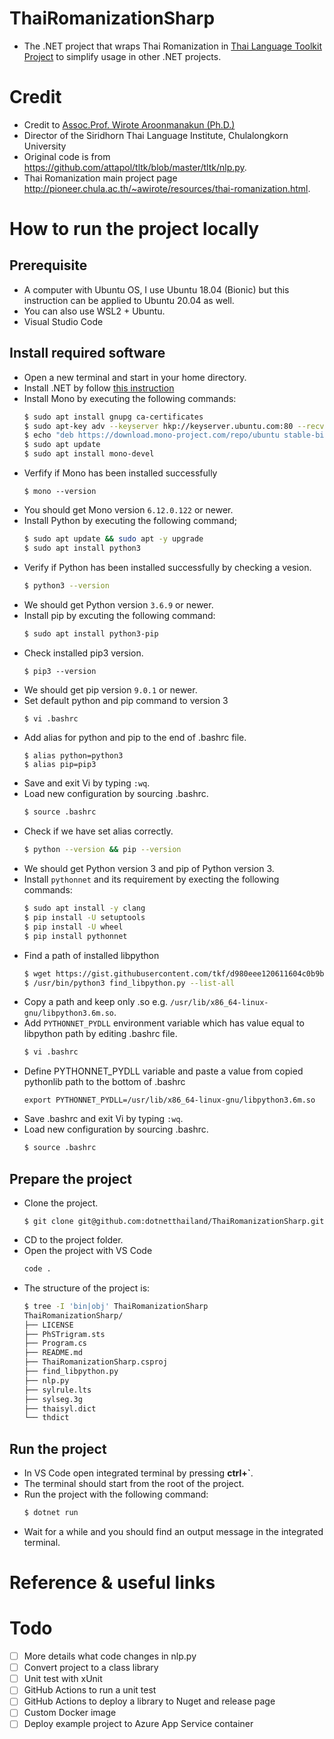 # ThaiRomanizationSharp
- The .NET project that wraps Thai Romanization in [Thai Language Toolkit Project](https://github.com/attapol/tltk) to simplify usage in other .NET projects.

# Credit
- Credit to [Assoc.Prof. Wirote Aroonmanakun (Ph.D.)](http://pioneer.chula.ac.th/~awirote/)
- Director of the Siridhorn Thai Language Institute, Chulalongkorn University
- Original code is from https://github.com/attapol/tltk/blob/master/tltk/nlp.py.
- Thai Romanization main project page http://pioneer.chula.ac.th/~awirote/resources/thai-romanization.html.

# How to run the project locally


## Prerequisite
- A computer with Ubuntu OS, I use Ubuntu 18.04 (Bionic) but this instruction can be applied to Ubuntu 20.04 as well.
- You can also use WSL2 + Ubuntu.
- Visual Studio Code

## Install required software
- Open a new terminal and start in your home directory.
- Install .NET by follow [this instruction](https://www.dotnetthailand.com/programming-cookbook/wsl-powershell-useful-scripts/install-dotnet)
- Install Mono by executing the following commands:
  ```sh
  $ sudo apt install gnupg ca-certificates
  $ sudo apt-key adv --keyserver hkp://keyserver.ubuntu.com:80 --recv-keys 3FA7E0328081BFF6A14DA29AA6A19B38D3D831EF
  $ echo "deb https://download.mono-project.com/repo/ubuntu stable-bionic main" | sudo tee /etc/apt/sources.list.d/mono-official-stable.list
  $ sudo apt update
  $ sudo apt install mono-devel
  ```
- Verfify if Mono has been installed successfully
  ```
  $ mono --version
  ```
- You should get Mono version `6.12.0.122` or newer.
- Install Python by executing the following command;
  ```sh
  $ sudo apt update && sudo apt -y upgrade
  $ sudo apt install python3
  ```
- Verify if Python has been installed successfully by checking a vesion.
  ```sh
  $ python3 --version
  ```
- We should get Python version `3.6.9` or newer.
- Install pip by excuting the following command:
  ```sh
  $ sudo apt install python3-pip
  ```
- Check installed pip3 version.
  ```
  $ pip3 --version
  ```
- We should get pip version `9.0.1` or newer.
- Set default python and pip command to version 3
  ```sh
  $ vi .bashrc
  ```
- Add alias for python and pip to the end of .bashrc file.
  ```
  $ alias python=python3
  $ alias pip=pip3
  ```
- Save and exit Vi by typing `:wq`.
- Load new configuration by sourcing .bashrc.
  ```sh
  $ source .bashrc
  ```
- Check if we have set alias correctly.
  ```sh
  $ python --version && pip --version
  ```
- We should get Python version 3 and pip of Python version 3.
- Install `pythonnet` and its requirement by execting the following commands:
  ```sh
  $ sudo apt install -y clang
  $ pip install -U setuptools
  $ pip install -U wheel
  $ pip install pythonnet
  ```
- Find a path of installed libpython
  ```sh
  $ wget https://gist.githubusercontent.com/tkf/d980eee120611604c0b9b5fef5b8dae6/raw/9f074cd233f83180676b4421212ed33c257968af/find_libpython.py
  $ /usr/bin/python3 find_libpython.py --list-all
  ```
- Copy a path and keep only .so e.g. `/usr/lib/x86_64-linux-gnu/libpython3.6m.so`.
- Add `PYTHONNET_PYDLL` environment variable which has value equal to libpython path
  by editing .bashrc file.
  ```sh
  $ vi .bashrc
  ```
- Define PYTHONNET_PYDLL variable and paste a value from copied pythonlib path
  to the bottom of .bashrc
  ```
  export PYTHONNET_PYDLL=/usr/lib/x86_64-linux-gnu/libpython3.6m.so
  ```
- Save .bashrc and exit Vi by typing `:wq`.
- Load new configuration by sourcing .bashrc.
  ```sh
  $ source .bashrc
  ```

## Prepare the project
- Clone the project.
  ```
  $ git clone git@github.com:dotnetthailand/ThaiRomanizationSharp.git
  ```
- CD to the project folder.
- Open the project with VS Code
  ```sh
  code .
  ```
- The structure of the project is:
  ```sh
  $ tree -I 'bin|obj' ThaiRomanizationSharp
  ThaiRomanizationSharp/
  ├── LICENSE
  ├── PhSTrigram.sts
  ├── Program.cs
  ├── README.md
  ├── ThaiRomanizationSharp.csproj
  ├── find_libpython.py
  ├── nlp.py
  ├── sylrule.lts
  ├── sylseg.3g
  ├── thaisyl.dict
  └── thdict
  ```

## Run the project
- In VS Code open integrated terminal by pressing **ctrl+`**.
- The terminal should start from the root of the project.
- Run the project with the following command:
  ```sh
  $ dotnet run
  ```
- Wait for a while and you should find an output message in the integrated terminal.


# Reference & useful links

# Todo
- [ ] More details what code changes in nlp.py
- [ ] Convert project to a class library
- [ ] Unit test with xUnit
- [ ] GitHub Actions to run a unit test
- [ ] GitHub Actions to deploy a library to Nuget and release page
- [ ] Custom Docker image
- [ ] Deploy example project to Azure App Service container
